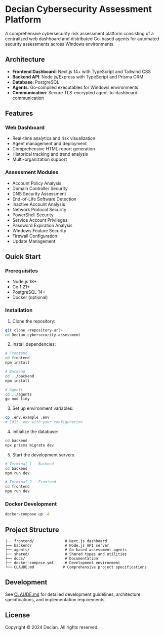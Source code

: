 # Decian Cybersecurity Assessment Platform

A comprehensive cybersecurity risk assessment platform consisting of a centralized web dashboard and distributed Go-based agents for automated security assessments across Windows environments.

## Architecture

- **Frontend Dashboard**: Next.js 14+ with TypeScript and Tailwind CSS
- **Backend API**: Node.js/Express with TypeScript and Prisma ORM
- **Database**: PostgreSQL
- **Agents**: Go-compiled executables for Windows environments
- **Communication**: Secure TLS-encrypted agent-to-dashboard communication

## Features

### Web Dashboard
- Real-time analytics and risk visualization
- Agent management and deployment
- Comprehensive HTML report generation
- Historical tracking and trend analysis
- Multi-organization support

### Assessment Modules
- Account Policy Analysis
- Domain Controller Security
- DNS Security Assessment
- End-of-Life Software Detection
- Inactive Account Analysis
- Network Protocol Security
- PowerShell Security
- Service Account Privileges
- Password Expiration Analysis
- Windows Feature Security
- Firewall Configuration
- Update Management

## Quick Start

### Prerequisites
- Node.js 18+
- Go 1.21+
- PostgreSQL 14+
- Docker (optional)

### Installation

1. Clone the repository:
```bash
git clone <repository-url>
cd Decian-cybersecurity-assessment
```

2. Install dependencies:
```bash
# Frontend
cd frontend
npm install

# Backend
cd ../backend
npm install

# Agents
cd ../agents
go mod tidy
```

3. Set up environment variables:
```bash
cp .env.example .env
# Edit .env with your configuration
```

4. Initialize the database:
```bash
cd backend
npx prisma migrate dev
```

5. Start the development servers:
```bash
# Terminal 1 - Backend
cd backend
npm run dev

# Terminal 2 - Frontend
cd frontend
npm run dev
```

### Docker Development

```bash
docker-compose up -d
```

## Project Structure

```
├── frontend/              # Next.js dashboard
├── backend/               # Node.js API server
├── agents/                # Go-based assessment agents
├── shared/                # Shared types and utilities
├── docs/                  # Documentation
├── docker-compose.yml     # Development environment
└── CLAUDE.md             # Comprehensive project specifications
```

## Development

See [CLAUDE.md](./CLAUDE.md) for detailed development guidelines, architecture specifications, and implementation requirements.

## License

Copyright © 2024 Decian. All rights reserved.